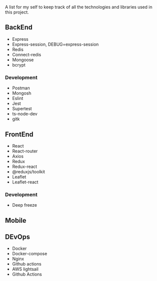 A list for my self to keep track of all the technologies and libraries used in this project.

## BackEnd
- Express
- Express-session, DEBUG=express-session
- Redis
- Connect-redis
- Mongoose
- bcrypt

### Development
- Postman
- Mongosh
- Eslint
- Jest
- Supertest
- ts-node-dev
- gitk

## FrontEnd
- React
- React-router
- Axios
- Redux
- Redux-react
- @reduxjs/toolkit
- Leaflet
- Leaflet-react

### Development
- Deep freeze

## Mobile

## DEvOps
- Docker
- Docker-compose
- Nginx
- Github actions
- AWS lightsail
- Github Actions
